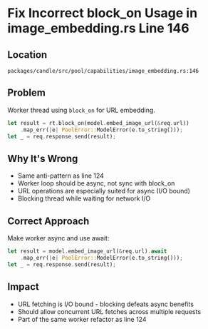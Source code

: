 # Fix Incorrect block_on Usage in image_embedding.rs Line 146

## Location
`packages/candle/src/pool/capabilities/image_embedding.rs:146`

## Problem
Worker thread using `block_on` for URL embedding.

```rust
let result = rt.block_on(model.embed_image_url(&req.url))
    .map_err(|e| PoolError::ModelError(e.to_string()));
let _ = req.response.send(result);
```

## Why It's Wrong
- Same anti-pattern as line 124
- Worker loop should be async, not sync with block_on
- URL operations are especially suited for async (I/O bound)
- Blocking thread while waiting for network I/O

## Correct Approach
Make worker async and use await:

```rust
let result = model.embed_image_url(&req.url).await
    .map_err(|e| PoolError::ModelError(e.to_string()));
let _ = req.response.send(result);
```

## Impact
- URL fetching is I/O bound - blocking defeats async benefits
- Should allow concurrent URL fetches across multiple requests
- Part of the same worker refactor as line 124
